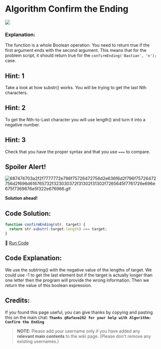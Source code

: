 # Algorithm Confirm the Ending

![](https://i.imgur.com/Z7vhddH.jpg)

### Explanation:

The function is a whole Boolean operation. You need to return true if the first argument ends with the second argument. This means that for the problem script, it should return true for the `confirmEnding('Bastian', 'n');` case.

## Hint: 1

Take a look at how substr() works. You will be trying to get the last Nth characters.

## Hint: 2

To get the Nth-to-Last character you will use length() and turn it into a negative number.

## Hint: 3

Check that you have the proper syntax and that you use `===` to compare.

## Spoiler Alert!

![687474703a2f2f7777772e796f75726472756d2e636f6d2f796f75726472756d2f696d616765732f323030372f31302f31302f7265645f7761726e696e675f7369676e5f322e676966.gif](https://files.gitter.im/FreeCodeCamp/Wiki/nlOm/thumb/687474703a2f2f7777772e796f75726472756d2e636f6d2f796f75726472756d2f696d616765732f323030372f31302f31302f7265645f7761726e696e675f7369676e5f322e676966.gif)

**Solution ahead!**

## Code Solution:

```javascript
function confirmEnding(str, target) {
  return str.substr(-target.length) === target;
}
```

:rocket: [Run Code](https://repl.it/CLjU/18)

## Code Explanation:

We use the subtring() with the negative value of the lengths of target. We could use -1 to get the last element but if the target is actually longer than one letter then the program will provide the wrong information. Then we return the value of this boolean expression.

## Credits:

If you found this page useful, you can give thanks by copying and pasting this on the main chat: **`Thanks @Rafase282 for your help with Algorithm: Confirm the Ending`**

> **NOTE:** Please add your username only if you have added any **relevant main contents** to the wiki page. (Please don't remove any existing usernames.)
